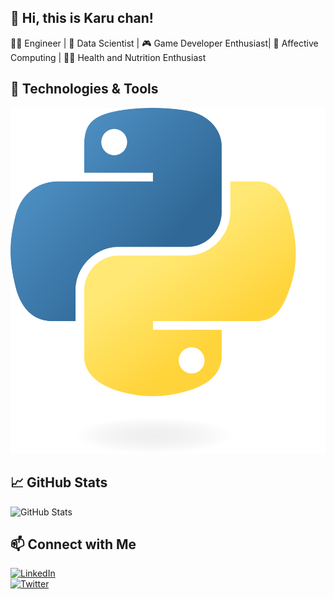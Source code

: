 ## 👋 Hi, this is Karu chan!  
👨‍💻 Engineer | 🧠 Data Scientist | 🎮 Game Developer Enthusiast| 🔬 Affective Computing | 🏋️‍♀️ Health and Nutrition Enthusiast

## 🔧 Technologies & Tools  
![Python](Assets/Python-logo-notext.svg.png)  


## 📈 GitHub Stats  
![GitHub Stats](https://github-readme-stats.vercel.app/api?username=khalilmosbah&show_icons=true&theme=radical)  

## 📫 Connect with Me  
[![LinkedIn](https://img.shields.io/badge/LinkedIn-Khalil%20Mosbah-blue?style=flat&logo=linkedin)](https://linkedin.com/in/yourprofile)  
[![Twitter](https://img.shields.io/badge/Twitter-@yourhandle-blue?style=flat&logo=twitter)](https://twitter.com/yourhandle)  
